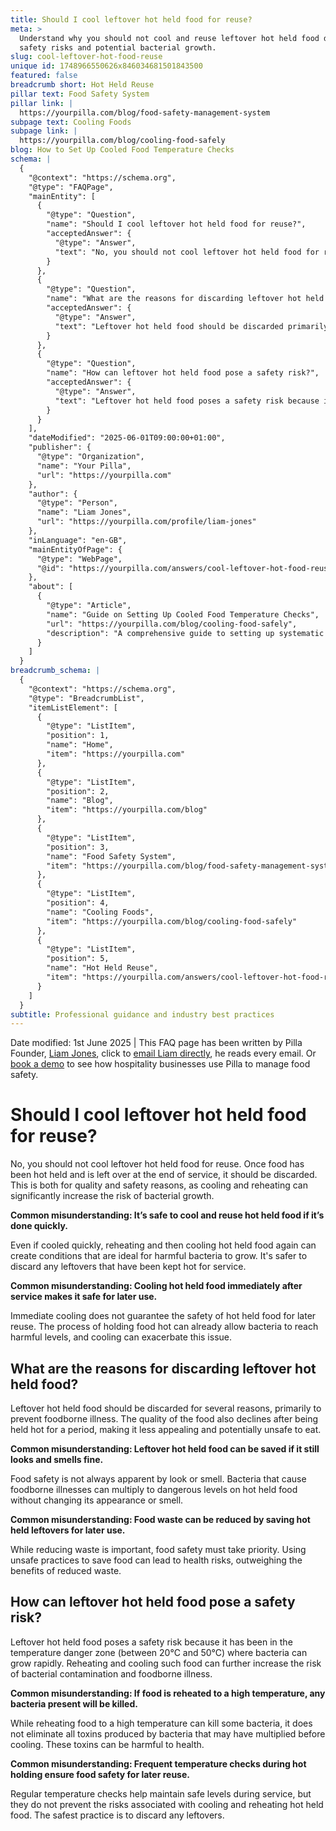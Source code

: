 ```yaml
---
title: Should I cool leftover hot held food for reuse?
meta: >
  Understand why you should not cool and reuse leftover hot held food due to
  safety risks and potential bacterial growth.
slug: cool-leftover-hot-food-reuse
unique id: 1748966550626x846034681501843500
featured: false
breadcrumb short: Hot Held Reuse
pillar text: Food Safety System
pillar link: |
  https://yourpilla.com/blog/food-safety-management-system
subpage text: Cooling Foods
subpage link: |
  https://yourpilla.com/blog/cooling-food-safely
blog: How to Set Up Cooled Food Temperature Checks
schema: |
  {
    "@context": "https://schema.org",
    "@type": "FAQPage",
    "mainEntity": [
      {
        "@type": "Question",
        "name": "Should I cool leftover hot held food for reuse?",
        "acceptedAnswer": {
          "@type": "Answer",
          "text": "No, you should not cool leftover hot held food for reuse. Once food has been hot held and is left over at the end of service, it should be discarded to ensure safety and maintain quality. Cooling and reheating can significantly increase the risk of bacterial growth, making the food unsafe for consumption."
        }
      },
      {
        "@type": "Question",
        "name": "What are the reasons for discarding leftover hot held food?",
        "acceptedAnswer": {
          "@type": "Answer",
          "text": "Leftover hot held food should be discarded primarily to prevent foodborne illness. The quality of the food also declines after being held hot for a period, making it less appealing and potentially unsafe to eat. Bacteria that cause foodborne illnesses can multiply to dangerous levels on hot held food without changing its appearance or smell."
        }
      },
      {
        "@type": "Question",
        "name": "How can leftover hot held food pose a safety risk?",
        "acceptedAnswer": {
          "@type": "Answer",
          "text": "Leftover hot held food poses a safety risk because it has been maintained in the temperature danger zone where bacteria can grow rapidly. Reheating and cooling such food can further increase the risk of bacterial contamination and foodborne illness. While reheating food to a high temperature can kill some bacteria, it does not eliminate all toxins produced by bacteria that may have multiplied before cooling."
        }
      }
    ],
    "dateModified": "2025-06-01T09:00:00+01:00",
    "publisher": {
      "@type": "Organization",
      "name": "Your Pilla",
      "url": "https://yourpilla.com"
    },
    "author": {
      "@type": "Person",
      "name": "Liam Jones",
      "url": "https://yourpilla.com/profile/liam-jones"
    },
    "inLanguage": "en-GB",
    "mainEntityOfPage": {
      "@type": "WebPage",
      "@id": "https://yourpilla.com/answers/cool-leftover-hot-food-reuse"
    },
    "about": [
      {
        "@type": "Article",
        "name": "Guide on Setting Up Cooled Food Temperature Checks",
        "url": "https://yourpilla.com/blog/cooling-food-safely",
        "description": "A comprehensive guide to setting up systematic checks for cooled food temperatures to ensure food safety and compliance."
      }
    ]
  }
breadcrumb_schema: |
  {
    "@context": "https://schema.org",
    "@type": "BreadcrumbList",
    "itemListElement": [
      {
        "@type": "ListItem",
        "position": 1,
        "name": "Home",
        "item": "https://yourpilla.com"
      },
      {
        "@type": "ListItem",
        "position": 2,
        "name": "Blog",
        "item": "https://yourpilla.com/blog"
      },
      {
        "@type": "ListItem",
        "position": 3,
        "name": "Food Safety System",
        "item": "https://yourpilla.com/blog/food-safety-management-system"
      },
      {
        "@type": "ListItem",
        "position": 4,
        "name": "Cooling Foods",
        "item": "https://yourpilla.com/blog/cooling-food-safely"
      },
      {
        "@type": "ListItem",
        "position": 5,
        "name": "Hot Held Reuse",
        "item": "https://yourpilla.com/answers/cool-leftover-hot-food-reuse"
      }
    ]
  }
subtitle: Professional guidance and industry best practices
---
```


Date modified: 1st June 2025 | This FAQ page has been written by Pilla Founder, [Liam Jones](https://yourpilla.com/profile/liam-jones), click to [email Liam directly](https://mailto:liam@yourpilla.com/), he reads every email. Or [book a demo](https://calendly.com/pilla/demo) to see how hospitality businesses use Pilla to manage food safety.

# Should I cool leftover hot held food for reuse?

No, you should not cool leftover hot held food for reuse. Once food has been hot held and is left over at the end of service, it should be discarded. This is both for quality and safety reasons, as cooling and reheating can significantly increase the risk of bacterial growth.

**Common misunderstanding: It’s safe to cool and reuse hot held food if it’s done quickly.**

Even if cooled quickly, reheating and then cooling hot held food again can create conditions that are ideal for harmful bacteria to grow. It's safer to discard any leftovers that have been kept hot for service.

**Common misunderstanding: Cooling hot held food immediately after service makes it safe for later use.**

Immediate cooling does not guarantee the safety of hot held food for later reuse. The process of holding food hot can already allow bacteria to reach harmful levels, and cooling can exacerbate this issue.

## What are the reasons for discarding leftover hot held food?

Leftover hot held food should be discarded for several reasons, primarily to prevent foodborne illness. The quality of the food also declines after being held hot for a period, making it less appealing and potentially unsafe to eat.

**Common misunderstanding: Leftover hot held food can be saved if it still looks and smells fine.**

Food safety is not always apparent by look or smell. Bacteria that cause foodborne illnesses can multiply to dangerous levels on hot held food without changing its appearance or smell.

**Common misunderstanding: Food waste can be reduced by saving hot held leftovers for later use.**

While reducing waste is important, food safety must take priority. Using unsafe practices to save food can lead to health risks, outweighing the benefits of reduced waste.

## How can leftover hot held food pose a safety risk?

Leftover hot held food poses a safety risk because it has been in the temperature danger zone (between 20°C and 50°C) where bacteria can grow rapidly. Reheating and cooling such food can further increase the risk of bacterial contamination and foodborne illness.

**Common misunderstanding: If food is reheated to a high temperature, any bacteria present will be killed.**

While reheating food to a high temperature can kill some bacteria, it does not eliminate all toxins produced by bacteria that may have multiplied before cooling. These toxins can be harmful to health.

**Common misunderstanding: Frequent temperature checks during hot holding ensure food safety for later reuse.**

Regular temperature checks help maintain safe levels during service, but they do not prevent the risks associated with cooling and reheating hot held food. The safest practice is to discard any leftovers.
